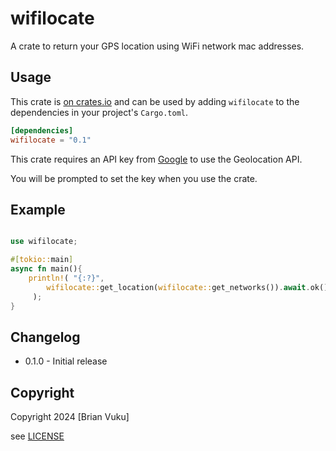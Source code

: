 # wifilocate

A crate to return your GPS location using WiFi network mac addresses.

## Usage

This crate is [on crates.io](https://crates.io/crates/wifilocate) and can be
used by adding `wifilocate` to the dependencies in your project's `Cargo.toml`.

```toml
[dependencies]
wifilocate = "0.1"
```

This crate requires an API key from [Google](https://developers.google.com/maps/documentation/geolocation/get-api-key) to use the Geolocation API.

You will be prompted to set the key when you use the crate.

## Example

```rust

use wifilocate;

#[tokio::main]
async fn main(){
    println!( "{:?}",
        wifilocate::get_location(wifilocate::get_networks()).await.ok()
     );
}
```

## Changelog

- 0.1.0 - Initial release

## Copyright

Copyright 2024 [Brian Vuku]

see [LICENSE](/LICENSE)
